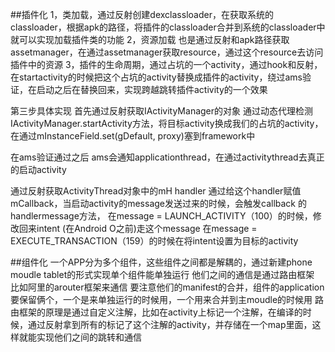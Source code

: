##插件化
1，类加载，通过反射创建dexclassloader，在获取系统的classloader，根据apk的路径，将插件的classloader合并到系统的classloader中
就可以实现加载插件类的功能
2，资源加载 也是通过反射和apk路径获取assetmanager，在通过assetmanager获取resource，通过这个resource去访问插件中的资源
3，插件的生命周期，通过占坑的一个activity，通过hook和反射，在startactivity的时候把这个占坑的activity替换成插件的activity，绕过ams验证，在启动之后在替换回来，实现跨越跳转插件activity的一个效果

第三步具体实现
首先通过反射获取IActivityManager的对象
通过动态代理检测IActivityManager.startActivity方法，将目标activity换成我们的占坑的activity，在通过mInstanceField.set(gDefault, proxy)塞到framework中

在ams验证通过之后
ams会通知applicationthread，在通过activitythread去真正的启动activity

通过反射获取ActivityThread对象中的mH handler
通过给这个handler赋值mCallback，当启动activity的message发送过来的时候，会触发callback
的handlermessage方法，
在message = LAUNCH_ACTIVITY（100）的时候，修改回来intent (在Android O之前)走这个message
在message = EXECUTE_TRANSACTION（159）的时候在将intent设置为目标的activity




##组件化
一个APP分为多个组件，这些组件之间都是解耦的，通过新建phone moudle tablet的形式实现单个组件能单独运行
他们之间的通信是通过路由框架 比如阿里的arouter框架来通信
要注意他们的manifest的合并，组件的application要保留俩个，一个是来单独运行的时候用，一个用来合并到主moudle的时候用
路由框架的原理是通过自定义注解，比如在activity上标记一个注解，在编译的时候，通过反射拿到所有的标记了这个注解的activity，并存储在一个map里面，这样就能实现他们之间的跳转和通信